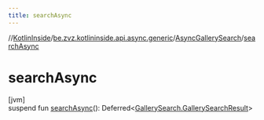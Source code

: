 ```yaml
---
title: searchAsync
---
```

//[KotlinInside](../../../index.html)/[be.zvz.kotlininside.api.async.generic](../index.html)/[AsyncGallerySearch](index.html)/[searchAsync](search-async.html)



# searchAsync



[jvm]\
suspend fun [searchAsync](search-async.html)(): Deferred&lt;[GallerySearch.GallerySearchResult](../../be.zvz.kotlininside.api.generic/-gallery-search/-gallery-search-result/index.html)&gt;




